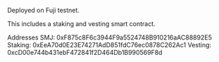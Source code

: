 Deployed on Fuji testnet.

This includes a staking and vesting smart contract.

Addresses
SMJ: 0xF875c8F6c3944F9a5524748B910216aAC88892E5
Staking: 0xEeA70d0E23E74271AdD851fdC76ec0878C262Ac1
Vesting: 0xcD00e744b431ebF472841f2D464Db1B990569F8d